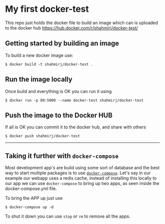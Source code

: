 # My first docker-test
This repo just holds the docker file to build an image which can is uploaded to
the docker hub https://hub.docker.com/r/shahmirj/docker-test/

## Getting started by building an image
To build a new docker image use:

```
$ docker build -t shahmirj/docker-test .
```

## Run the image locally
Once build and everything is OK you can run it using

```
$ docker run -p 80:5000 --name docker-test shahmirj/docker-test
```

## Push the image to the Docker HUB
If all is OK you can commit it to the docker hub, and share with others

```
$ docker push shahmirj/docker-test
```

---

## Taking it further with `docker-compose`
Most development app's are build using some sort of database and the best way to start
multiple packages is to use
[`docker-compose`](https://docs.docker.com/compose/gettingstarted/). Let's say in
our example our webapp uses a redis cache, instead of installing this locally to
our app we can use `docker-compose` to bring up two apps, as seen inside the
docker-compose.yml file.

To bring the APP up just use

```
$ docker-compose up -d
```

To shut it down you can use `stop` or `rm` to remove all the apps.

